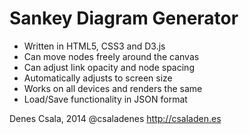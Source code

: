 Sankey Diagram Generator
======

- Written in HTML5, CSS3 and D3.js
- Can move nodes freely around the canvas
- Can adjust link opacity and node spacing
- Automatically adjusts to screen size
- Works on all devices and renders the same
- Load/Save functionality in JSON format


Denes Csala, 2014
@csaladenes
http://csaladen.es
